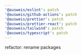 ```yaml
---
'@ausweis/eslint': patch
'@ausweis/github-actions': patch
'@ausweis/prettier': patch
'@ausweis/prettier-react': patch
'@ausweis/tailwind': patch
'@ausweis/typescript': patch
---
```


refactor: rename packages
